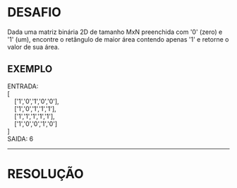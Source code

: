 # DESAFIO

Dada uma matriz binária 2D de tamanho MxN preenchida com '0' (zero) e '1' (um), encontre o retângulo de maior área contendo apenas '1' e retorne o valor de sua área.

## EXEMPLO

ENTRADA:  
[  
&nbsp;&nbsp;&nbsp;&nbsp;['1','0','1','0','0'],  
&nbsp;&nbsp;&nbsp;&nbsp;['1','0','1','1','1'],  
&nbsp;&nbsp;&nbsp;&nbsp;['1','1','1','1','1'],  
&nbsp;&nbsp;&nbsp;&nbsp;['1','0','0','1','0']  
]  
SAIDA: 6

---

# RESOLUÇÃO


